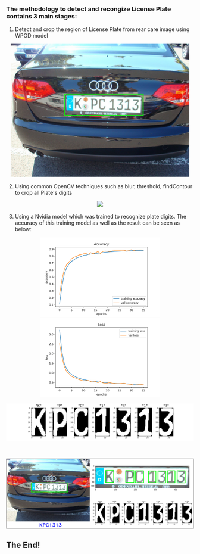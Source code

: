 ### The methodology to detect and recongize License Plate contains 3 main stages:
  1. Detect and crop the region of License Plate from rear care image using WPOD model
  
  <p align = 'center'>
  <img src = './plate_crop.png', width=480>
  </p>
  
  2. Using common OpenCV techniques such as blur, threshold, findContour to crop all Plate's digits
  
  <p align = 'center'>
  <img src = './grab_digit_contour.png', width=480>
  </p>
  
  3. Using a Nvidia model which was trained to recognize plate digits. The accuracy of this training model as well as the result can be seen as below:
  <p align='center'>
  <img src = './Accuracy.png', width=320>
  <img src = './Loss.png', width = 320>
  <p>
  <p align='center'>
  <img src = './digit_crops.png', width = 600>
  </p>
  <br>
  <p align='center'>
  <img src = './final_result.jpg', width = 600>
  </p>

## The End!
